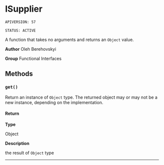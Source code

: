 # ISupplier

`APIVERSION: 57`

`STATUS: ACTIVE`

A function that takes no arguments and returns an `Object` value.


**Author** Oleh Berehovskyi


**Group** Functional Interfaces

## Methods
### `get()`

Return an instance of `Object` type. The returned object may or may not be a new instance, depending on the implementation.

#### Return

**Type**

Object

**Description**

the result of `Object` type

---
